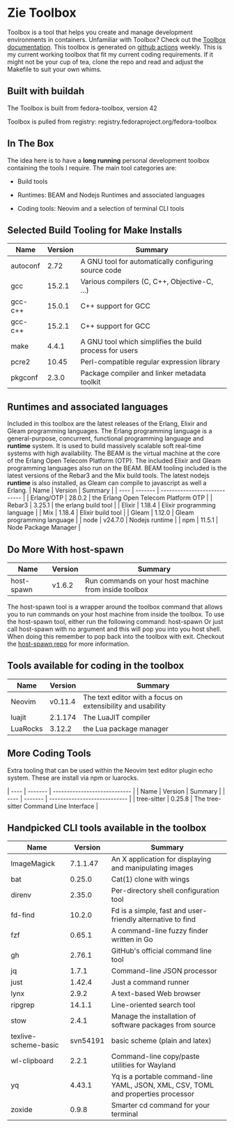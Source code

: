 # Zie Toolbox

Toolbox is a tool that helps you create and manage development environments in containers.
Unfamiliar with Toolbox? Check out the 
[Toolbox documentation](https://docs.fedoraproject.org/en-US/fedora-silverblue/toolbox/).
This toolbox is generated on [github actions](https://github.com/grantmacken/zie-toolbox/actions/)
weekly. This is my current working toolbox that fit my current coding requirements. 
If it might not be your cup of tea, clone the repo and read and adjust the 
Makefile to suit your own whims.
## Built with buildah

The Toolbox is built from fedora-toolbox, version 42

Toolbox is pulled from registry:  registry.fedoraproject.org/fedora-toolbox

## In The Box

The idea here is to have a **long running** personal development toolbox containing the tools I require.
The main tool categories are:

 - Build tools

 - Runtimes: BEAM and Nodejs Runtimes and associated languages

 - Coding tools: Neovim and a selection of terminal CLI tools
## Selected Build Tooling for Make Installs

| Name           | Version  | Summary                                                                             |
| ----           | -------  | ----------------------------                                                        |
| autoconf       | 2.72     | A GNU tool for automatically configuring source code                                |
| gcc            | 15.2.1   | Various compilers (C, C++, Objective-C, ...)                                        |
| gcc-c++        | 15.0.1   | C++ support for GCC                                                                 |
| gcc-c++        | 15.2.1   | C++ support for GCC                                                                 |
| make           | 4.4.1    | A GNU tool which simplifies the build process for users                             |
| pcre2          | 10.45    | Perl-compatible regular expression library                                          |
| pkgconf        | 2.3.0    | Package compiler and linker metadata toolkit                                        |

## Runtimes and associated languages

Included in this toolbox are the latest releases of the Erlang, Elixir and Gleam programming languages.
The Erlang programming language is a general-purpose, concurrent, functional programming language
and **runtime** system. It is used to build massively scalable soft real-time systems with high availability.
The BEAM is the virtual machine at the core of the Erlang Open Telecom Platform (OTP).
The included Elixir and Gleam programming languages also run on the BEAM.
BEAM tooling included is the latest versions of the Rebar3 and the Mix build tools.
The latest nodejs **runtime** is also installed, as Gleam can compile to javascript as well a Erlang.
| Name           | Version  | Summary                                                                             |
| ----           | -------  | ----------------------------                                                        |
| Erlang/OTP     | 28.0.2   | the Erlang Open Telecom Platform OTP                                                |
| Rebar3         | 3.25.1   | the erlang build tool                                                               |
| Elixir         | 1.18.4   | Elixir programming language                                                         |
| Mix            | 1.18.4   | Elixir build tool                                                                   |
| Gleam          | 1.12.0   | Gleam programming language                                                          |
| node           | v24.7.0  | Nodejs runtime                                                                      |
| npm            | 11.5.1   | Node Package Manager                                                                |

## Do More With host-spawn

| Name           | Version  | Summary                                                                             |
| ----           | -------  | ----------------------------                                                        |
| host-spawn     | v1.6.2   | Run commands on your host machine from inside toolbox                               |

The host-spawn tool is a wrapper around the toolbox command that allows you to run
commands on your host machine from inside the toolbox.
To use the host-spawn tool, either run the following command: host-spawn <command>
Or just call host-spawn with no argument and this will pop you into you host shell.
When doing this remember to pop back into the toolbox with exit.
Checkout the [host-spawn repo](https://github.com/1player/host-spawn) for more information.


## Tools available for coding in the toolbox

| Name           | Version  | Summary                                                                             |
| ----           | -------  | ----------------------------                                                        |
| Neovim         | v0.11.4  | The text editor with a focus on extensibility and usability                         |
| luajit         | 2.1.174  | The LuaJIT compiler                                                                 |
| LuaRocks       | 3.12.2   |  the Lua package manager                                                            |

## More Coding Tools

Extra tooling that can be used within the Neovim text editor plugin echo system.
These are install via npm or luarocks.

| ----           | -------  | ----------------------------                                                        |
| Name           | Version  | Summary                                                                             |
| ----           | -------  | ----------------------------                                                        |
| tree-sitter    | 0.25.8   | The tree-sitter Command Line Interface                                              |

## Handpicked CLI tools available in the toolbox

| Name           | Version  | Summary                                                                             |
| ----           | -------  | ----------------------------                                                        |
| ImageMagick    | 7.1.1.47 | An X application for displaying and manipulating images                             |
| bat            | 0.25.0   | Cat(1) clone with wings                                                             |
| direnv         | 2.35.0   | Per-directory shell configuration tool                                              |
| fd-find        | 10.2.0   | Fd is a simple, fast and user-friendly alternative to find                          |
| fzf            | 0.65.1   | A command-line fuzzy finder written in Go                                           |
| gh             | 2.76.1   | GitHub's official command line tool                                                 |
| jq             | 1.7.1    | Command-line JSON processor                                                         |
| just           | 1.42.4   | Just a command runner                                                               |
| lynx           | 2.9.2    | A text-based Web browser                                                            |
| ripgrep        | 14.1.1   | Line-oriented search tool                                                           |
| stow           | 2.4.1    | Manage the installation of software packages from source                            |
| texlive-scheme-basic | svn54191 | basic scheme (plain and latex)                                                      |
| wl-clipboard   | 2.2.1    | Command-line copy/paste utilities for Wayland                                       |
| yq             | 4.43.1   | Yq is a portable command-line YAML, JSON, XML, CSV, TOML  and properties processor  |
| zoxide         | 0.9.8    | Smarter cd command for your terminal                                                |
